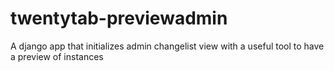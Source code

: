twentytab-previewadmin
======================

A django app that initializes admin changelist view with a useful tool to have a preview of instances
